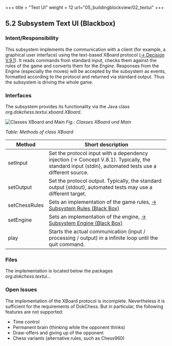 +++
title = "Text UI"
weight = 12
url="05_buildingblockview/02_textui"
+++

## 5.2 Subsystem Text UI (Blackbox)

### Intent/Responsibility
This subsystem implements the communication with a client (for example, a graphical user interface) using the text-based XBoard protocol ([→ Decision V.9.1](/09_entscheidungen/01_anbindung/)).
It reads commands from standard input, checks them against the rules of the game and converts them for the _Engine_. Responses from the Engine (especially the moves) will be accepted by the subsystem as events, formatted according to the protocol and returned via standard output.
Thus the subsystem is driving the whole game.

### Interfaces

The subsystem provides its functionality via the Java
class _org.dokchess.textui.xboard.XBoard_.

![Classes XBoard and Main](/images/en/05_Subsystem_TextUI.png "Classes XBoard and Main")
*Fig.: Classes XBoard und Main*

*Table: Methods of class XBoard*

|  Method | Short description |
|-------------------------------|--------------------------------|
| setInput   | Set the protocol input with a dependency injection (→ Concept V.8.1). Typically, the standard input (stdin), automated tests use a different source. |
| setOutput | Set the protocol output. Typically, the standard output (stdout), automated tests may use a different target. |
| setChessRules | Sets an implementation of the game rules, [→ Subsystem Rules (Black Box)](/en/05_buildingblockview/03_rules/) |
| setEngine | Sets an implementation of the engine, [→ Subsystem Engine (Black Box)](/en/05_buildingblockview/04_engine/) |
| play | Starts the actual communication (input / processing / output) in a infinite loop until the quit command. |

### Files
The implementation is located below the packages   
_org.dokchess.textui..._

### Open Issues
The implementation of the XBoard protocol is incomplete.
Nevertheless it is sufficient for the requirements of DokChess.
But in particular, the following features are not supported:

* Time control
* Permanent brain (thinking while the opponent thinks)
* Draw-offers and giving up of the opponent
* Chess variants (alternative rules, such as Chess960)
